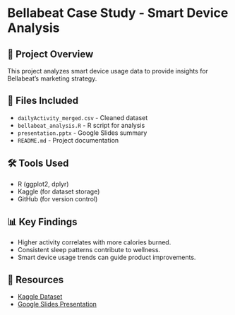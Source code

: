 # Bellabeat Case Study - Smart Device Analysis

## 📌 Project Overview
This project analyzes smart device usage data to provide insights for Bellabeat’s marketing strategy.

## 📂 Files Included
- `dailyActivity_merged.csv` - Cleaned dataset  
- `bellabeat_analysis.R` - R script for analysis  
- `presentation.pptx` - Google Slides summary  
- `README.md` - Project documentation  

## 🛠️ Tools Used
- R (ggplot2, dplyr)
- Kaggle (for dataset storage)
- GitHub (for version control)

## 📊 Key Findings
- Higher activity correlates with more calories burned.
- Consistent sleep patterns contribute to wellness.
- Smart device usage trends can guide product improvements.

## 🔗 Resources
- [Kaggle Dataset](https://www.kaggle.com/[your-dataset-url](https://www.kaggle.com/datasets/ceciliaokello/bellabeat-smart-device-usage-dataset))
- [Google Slides Presentation]([your-Google-Slides-link](https://docs.google.com/presentation/d/1ZFxWadMEPZqdsw-fAoI0FlF5ClG1TCDvSYyV-fIUTsI/edit?usp=sharing))
